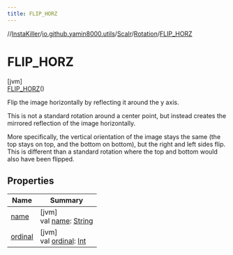 ```yaml
---
title: FLIP_HORZ
---
```

//[InstaKiller](../../../../../index.html)/[io.github.yamin8000.utils](../../../index.html)/[Scalr](../../index.html)/[Rotation](../index.html)/[FLIP_HORZ](index.html)



# FLIP_HORZ



[jvm]\
[FLIP_HORZ](index.html)()



Flip the image horizontally by reflecting it around the y axis.



This is not a standard rotation around a center point, but instead creates the mirrored reflection of the image horizontally.



More specifically, the vertical orientation of the image stays the same (the top stays on top, and the bottom on bottom), but the right and left sides flip. This is different than a standard rotation where the top and bottom would also have been flipped.



## Properties


| Name | Summary |
|---|---|
| [name](../-c-w_90/index.html#-372974862%2FProperties%2F863300109) | [jvm]<br>val [name](../-c-w_90/index.html#-372974862%2FProperties%2F863300109): [String](https://kotlinlang.org/api/latest/jvm/stdlib/kotlin/-string/index.html) |
| [ordinal](../-c-w_90/index.html#-739389684%2FProperties%2F863300109) | [jvm]<br>val [ordinal](../-c-w_90/index.html#-739389684%2FProperties%2F863300109): [Int](https://kotlinlang.org/api/latest/jvm/stdlib/kotlin/-int/index.html) |

